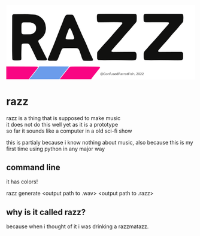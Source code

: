 ![razz logo](./logo.svg)

# razz

razz is a thing that is supposed to make music\
it does not do this well yet as it is a prototype\
so far it sounds like a computer in a old sci-fi show

this is partialy because i know nothing about music, also because this is my first time using python in any major way

## command line
it has colors!

razz generate <output path to .wav> <output path to .razz>

## why is it called razz?
because when i thought of it i was drinking a razzmatazz.
